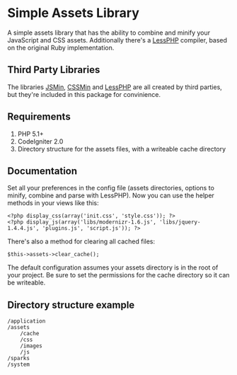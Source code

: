 # Simple Assets Library

A simple assets library that has the ability to combine and minify your JavaScript and CSS assets.
Additionally there's a <a href="http://leafo.net/lessphp/">LessPHP</a> compiler, based on the original Ruby implementation.

## Third Party Libraries

The libraries <a href="http://code.google.com/p/jsmin-php/">JSMin</a>, <a href="http://code.google.com/p/minify/">CSSMin</a> and <a href="http://leafo.net/lessphp/">LessPHP</a> are all created by third parties, but they're included in this package for convinience.

## Requirements

1. PHP 5.1+
2. CodeIgniter 2.0
3. Directory structure for the assets files, with a writeable cache directory

## Documentation

Set all your preferences in the config file (assets directories, options to minify, combine and parse with LessPHP).
Now you can use the helper methods in your views like this:
	
	<?php display_css(array('init.css', 'style.css')); ?>
	<?php display_js(array('libs/modernizr-1.6.js', 'libs/jquery-1.4.4.js', 'plugins.js', 'script.js')); ?>

There's also a method for clearing all cached files:
	
	$this->assets->clear_cache();

The default configuration assumes your assets directory is in the root of your project. Be sure to set the permissions for the cache directory so it can be writeable.

## Directory structure example

	/application
	/assets
		/cache
		/css
		/images
		/js
	/sparks
	/system

